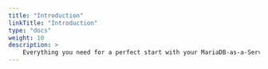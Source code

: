 ```yaml
---
title: "Introduction"
linkTitle: "Introduction"
type: "docs"
weight: 10
description: >
    Everything you need for a perfect start with your MariaDB-as-a-Service. 
---
```

